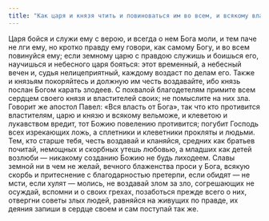 ```yaml
---
title: "Как царя и князя чтить и повиноваться им во всем, и всякому властителю покоряться, и правдою служить им во всем, и большим и малым, и скорбным и немощным, всякому человеку, кто бы он ни был, и себе самому вдуматься в это"
---
```


Царя бойся и служи ему с верою, и всегда о нем Бога моли, и тем паче не лги ему, но кротко правду ему говори, как самому Богу, и во всем повинуйся ему; если земному царю с правдою служишь и боишься его, научишься и небесного царя бояться: этот временный, а небесный вечен и, судья нелицеприятный, каждому воздаст по делам его. Также и князьям покоряйтесь и должную им честь воздавайте, ибо князь послан Богом карать злодеев. С похвалой благодетелям примите всем сердцем своего князя и властителей своих; не помыслите на них зла. Говорит же апостол Павел: «Вся власть от Бога», так что кто противится властителям, царю и князю и всякому вельможе, и клеветою и лукавством вредит, тот Божию повелению противится; погубит Господь всех изрекающих ложь, а сплетники и клеветники прокляты и людьми. Тем, кто старше тебя, честь воздавай и кланяйся, средних как братьев почитай, немощных и скорбных утешь любовью, а младших как детей возлюби — никакому созданию Божию не будь лиходеем. Славы земной ни в чем не желай, вечного блаженства проси у Бога, всякую скорбь и притеснение с благодарностью претерпи, если обидят — не мсти, если хулят — молись, не воздавай злом за зло, согрешающих не осуждай, вспомни и о своих грехах, позаботься прежде всего о них, отвергни советы злых людей, равняйся на живущих по правде, их деяния запиши в сердце своем и сам поступай так же.